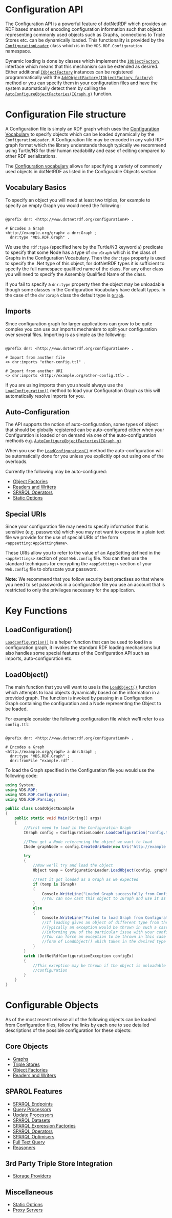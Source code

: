 # Configuration API 

The Configuration API is a powerful feature of dotNetRDF which provides an RDF based means of encoding configuration information such that objects representing commonly used objects such as Graphs, connections to Triple Stores etc. can be dynamically loaded. This functionality is provided by the [``ConfigurationLoader``](xref:VDS.RDF.Configuration.ConfigurationLoader) class which is in the `VDS.RDF.Configuration` namespace.

Dynamic loading is done by classes which implement the [``IObjectFactory``](xref:VDS.RDF.Configuration.IObjectFactory) interface which means that this mechanism can be extended as desired. Either additional [``IObjectFactory``](xref:VDS.RDF.Configuration.IObjectFactory) instances can be registered programmatically with the [``AddObjectFactory(IObjectFactory factory)``](xref:VDS.RDF.Configuration.ConfigurationLoader.AddObjectFactory(VDS.RDF.Configuration.IObjectFactory)) method or you can specify them in your configuration files and have the system automatically detect them by calling the [``AutoConfigureObjectFactories(IGraph g)``](xref:VDS.RDF.Configuration.ConfigurationLoader.AutoConfigureObjectFactories(VDS.RDF.IGraph)) function.

# Configuration File structure 

A Configuration file is simply an RDF graph which uses the [Configuration Vocabulary](http://www.dotnetrdf.org/configuration#) to specify objects which can be loaded dynamically by the `ConfigurationLoader`. A Configuration file may be encoded in any valid RDF graph format which the library understands though typically we recommend using Turtle/N3 for their human readability and ease of editing compared to other RDF serializations.

The [Configuration vocabulary](http://www.dotnetrdf.org/configuration#) allows for specifying a variety of commonly used objects in dotNetRDF as listed in the Configurable Objects section.

## Vocabulary Basics 

To specify an object you will need at least two triples, for example to specify an empty Graph you would need the following:

```turtle

@prefix dnr: <http://www.dotnetrdf.org/configuration#> .

# Encodes a Graph
<http://example.org/graph> a dnr:Graph ;
  dnr:type "VDS.RDF.Graph" .
```

We use the `rdf:type` (specified here by the Turtle/N3 keyword `a`) predicate to specify that some Node has a type of `dnr:Graph` which is the class of Graphs in the Configuration Vocabulary. Then the `dnr:type` property is used to specify the .Net type of this object, for dotNetRDF types it is sufficient to specify the full namespace qualified name of the class. For any other class you will need to specify the Assembly Qualified Name of the class.

If you fail to specify a `dnr:type` property then the object may be unloadable though some classes in the Configuration Vocabulary have default types. In the case of the `dnr:Graph` class the default type is [``Graph``](xref:VDS.RDF.Graph).

## Imports 

Since configuration graph for larger applications can grow to be quite complex you can use our imports mechanism to split your configuration over several files.  Importing is as simple as the following:

```turtle

@prefix dnr: <http://www.dotnetrdf.org/configuration#> .

# Import from another file
<> dnr:imports "other-config.ttl" .

# Import from another URI
<> dnr:imports <http://example.org/other-config.ttl> .
```

If you are using imports then you should always use the [``LoadConfiguration()``](xref:VDS.RDF.Configuration.ConfigurationLoader.LoadConfiguration(System.String)) method to load your Configuration Graph as this will automatically resolve imports for you.

## Auto-Configuration 

The API supports the notion of auto-configuration, some types of object that should be globally registered can be auto-configured either when your Configuration is loaded or on demand via one of the auto-configuration methods e.g. [``AutoConfigureObjectFactories(IGraph g)``](xref:VDS.RDF.Configuration.ConfigurationLoader.AutoConfigureObjectFactories(VDS.RDF.IGraph))

When you use the [``LoadConfiguration()``](xref:VDS.RDF.Configuration.ConfigurationLoader.LoadConfiguration(System.String)) method the auto-configuration will be automatically done for you unless you explicitly opt out using one of the overloads.

Currently the following may be auto-configured:

* [Object Factories](object_factories.md)
* [Readers and Writers](readers_and_writers.md)
* [SPARQL Operators](sparql_operators.md)
* [Static Options](options.md)

## Special URIs 

Since your configuration file may need to specify information that is sensitive (e.g. passwords) which you may not want to expose in a plain text file we provide for the use of special URIs of the form `<appsetting:AppSettingName>`.

These URIs allow you to refer to the value of an AppSetting defined in the `<appSettings>` section of your `Web.config` file. You can then use the standard techniques for encrypting the `<appSettings>` section of your `Web.config` file to obfuscate your password.

**Note:** We recommend that you follow security best practises so that where you need to set passwords in a configuration file you use an account that is restricted to only the privileges necessary for the application.

# Key Functions 

## LoadConfiguration() 

[``LoadConfiguration()``](xref:VDS.RDF.Configuration.ConfigurationLoader.LoadConfiguration(System.String)) is a helper function that can be used to load in a configuration graph, it invokes the standard RDF loading mechanisms but also handles some special features of the Configuration API such as imports, auto-configuration etc.

## LoadObject() 

The main function that you will want to use is the [``LoadObject()``](xref:VDS.RDF.Configuration.ConfigurationLoader.LoadObject(System.String)) function which attempts to load objects dynamically based on the information in a provided graph. The function is invoked by passing in a Configuration Graph containing the configuration and a Node representing the Object to be loaded.

For example consider the following configuration file which we'll refer to as `config.ttl`:

```turtle

@prefix dnr: <http://www.dotnetrdf.org/configuration#> .

# Encodes a Graph
<http://example.org/graph> a dnr:Graph ;
  dnr:type "VDS.RDF.Graph" ;
  dnr:fromFile "example.rdf" .
```

To load the Graph specified in the Configuration file you would use the following code:

```csharp
using System;
using VDS.RDF;
using VDS.RDF.Configuration;
using VDS.RDF.Parsing;

public class LoadObjectExample
{
	public static void Main(String[] args)
	{
		//First need to load in the Configuration Graph
		IGraph config = ConfigurationLoader.LoadConfiguration("config.ttl");

		//Then get a Node referencing the object we want to load
		INode graphNode = config.CreateUriNode(new Uri("http://example.org/graph"));

		try
		{
			//Now we'll try and load the object
			Object temp = ConfigurationLoader.LoadObject(config, graphNode);

			//Test it got loaded as a Graph as we expected
			if (temp is IGraph)
			{
				Console.WriteLine("Loaded Graph successfully from Configuration");
				//You can now cast this object to IGraph and use it as you would any other Graph
			}
			else
			{
				Console.WriteLine("Failed to load Graph from Configuration");
				//If loading gives an object of different type from the expected this suggests your configuration file is malformed in some way
				//Typically an exception would be thrown in such a case with an error message
				//informing you of the particular issue with your configuration
				//You can force an exception to be thrown in this case by using the three argument
				//form of LoadObject() which takes in the desired type
			}
		}
		catch (DotNetRdfConfigurationException configEx)
		{
			//This exception may be thrown if the object is unloadable e.g due to malformed
			//configuration
		}
	}
}
```

# Configurable Objects 

As of the most recent release all of the following objects can be loaded from Configuration files, follow the links by each one to see detailed descriptions of the possible configuration for these objects:

## Core Objects 

* [Graphs](graphs.md)
* [Triple Stores](triple_stores.md)
* [Object Factories](object_factories.md)
* [Readers and Writers](readers_and_writers.md)

## SPARQL Features 

* [SPARQL Endpoints](sparql_endpoints.md)
* [Query Processors](query_processors.md)
* [Update Processors](update_processors.md)
* [SPARQL Datasets](sparql_datasets.md)
* [SPARQL Expression Factories](sparql_expression_factories.md)
* [SPARQL Operators](sparql_operators.md)
* [SPARQL Optimisers](sparql_optimisers.md)
* [Full Text Query](full_text_query.md)
* [Reasoners](reasoners.md)

## 3rd Party Triple Store Integration 

* [Storage Providers](storage_providers.md)

## Miscellaneous 

* [Static Options](options.md)
* [Proxy Servers](proxy_servers.md)

